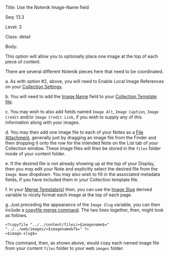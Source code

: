 Title:  Use the Notenik Image-Name field

Seq:    13.3

Level:  3

Class:  detail

Body:

This option will allow you to optionally place one image at the top of each piece of content. 

There are several different Notenik pieces here that need to be coordinated. 

a. As with option #2, above, you will need to Enable Local Image References on your [Collection Settings](https://notenik.app/kb/tailor-collection-settings.html).

b. You will need to add the [Image Name](https://notenik.app/kb/image-name.html) field to your [Collection Template file](https://notenik.app/kb/the-collection-template-file.html). 

c. You may wish to also add fields named `Image Alt`, `Image Caption`, `Image Credit` and/or `Image Credit Link`, if you wish to supply any of this information along with your images. 

d. You may then add one image file to each of your Notes as a [File Attachment](https://notenik.app/kb/file-attachments.html), generally just by dragging an image file from the Finder and then dropping it onto the row for the intended Note on the List tab of your Collection window. These image files will then be stored in the `files` folder inside of your content folder. 

e. If the desired file is not already showing up at the top of your Display, then you may edit your Note and explicitly select the desired file from the `Image Name` dropdown. You may also wish to fill in the associated metadata fields, if you have included them in your Collection template file. 

f. In your [Merge Template(s)](https://notenik.app/kb/merge-templates.html) then, you can use the [Image Slug](https://notenik.app/kb/image-slug.html) derived variable to nicely format each image at the top of each page. 

g. Just preceding the appearance of the `Image Slug` variable, you can then include a [copyfile merge command](https://notenik.app/kb/copyfile-command.html). The two lines together, then, might look as follows. 

```
<?copyfile "../../content/files/=$imagename$=" "../../web/images/=$imagename&f$=" ?>
=$image-slug$=
```

This command, then, as shown above, would copy each named image file from your content `files` folder to your web `images` folder.
